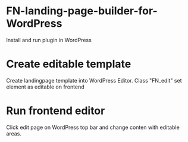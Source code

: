 # FN-landing-page-builder-for-WordPress

Install and run plugin in WordPress

# Create editable template

Create landingpage template into WordPress Editor.
Class "FN_edit" set element as editable on frontend

# Run frontend editor

Click edit page on WordPress top bar and change conten with editable areas. 
